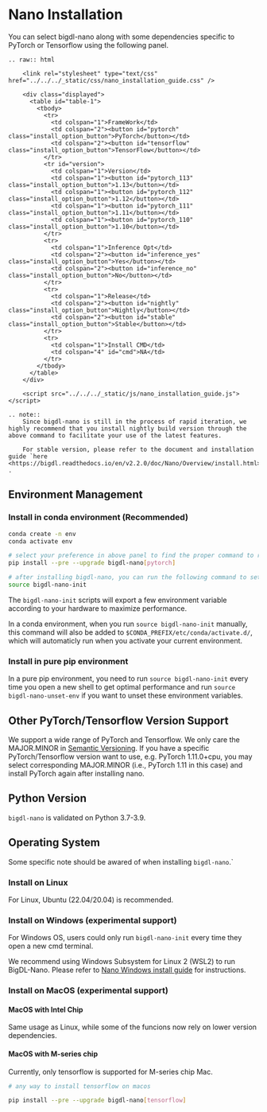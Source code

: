 # Nano Installation

You can select bigdl-nano along with some dependencies specific to PyTorch or Tensorflow using the following panel.

```eval_rst
.. raw:: html

    <link rel="stylesheet" type="text/css" href="../../../_static/css/nano_installation_guide.css" />

    <div class="displayed">
      <table id="table-1">
        <tbody>
          <tr>
            <td colspan="1">FrameWork</td>
            <td colspan="2"><button id="pytorch" class="install_option_button">PyTorch</button></td>
            <td colspan="2"><button id="tensorflow" class="install_option_button">TensorFlow</button></td>
          </tr>
          <tr id="version">
            <td colspan="1">Version</td>
            <td colspan="1"><button id="pytorch_113" class="install_option_button">1.13</button></td>
            <td colspan="1"><button id="pytorch_112" class="install_option_button">1.12</button></td>
            <td colspan="1"><button id="pytorch_111" class="install_option_button">1.11</button></td>
            <td colspan="1"><button id="pytorch_110" class="install_option_button">1.10</button></td>
          </tr>
          <tr>
            <td colspan="1">Inference Opt</td>
            <td colspan="2"><button id="inference_yes" class="install_option_button">Yes</button></td>
            <td colspan="2"><button id="inference_no" class="install_option_button">No</button></td>
          </tr>
          <tr>
            <td colspan="1">Release</td>
            <td colspan="2"><button id="nightly" class="install_option_button">Nightly</button></td>
            <td colspan="2"><button id="stable" class="install_option_button">Stable</button></td>
          </tr>
          <tr>
            <td colspan="1">Install CMD</td>
            <td colspan="4" id="cmd">NA</td>
          </tr>
        </tbody>
      </table>
    </div>

    <script src="../../../_static/js/nano_installation_guide.js"></script>
```

```eval_rst
.. note::
    Since bigdl-nano is still in the process of rapid iteration, we highly recommend that you install nightly build version through the above command to facilitate your use of the latest features.

    For stable version, please refer to the document and installation guide `here <https://bigdl.readthedocs.io/en/v2.2.0/doc/Nano/Overview/install.html>`_ .
```

## Environment Management
### Install in conda environment (Recommended)

```bash
conda create -n env
conda activate env

# select your preference in above panel to find the proper command to replace the below command, e.g.
pip install --pre --upgrade bigdl-nano[pytorch]

# after installing bigdl-nano, you can run the following command to setup a few environment variables.
source bigdl-nano-init
```

The `bigdl-nano-init` scripts will export a few environment variable according to your hardware to maximize performance.

In a conda environment, when you run `source bigdl-nano-init` manually, this command will also be added to `$CONDA_PREFIX/etc/conda/activate.d/`, which will automaticly run when you activate your current environment.


### Install in pure pip environment

In a pure pip environment, you need to run `source bigdl-nano-init` every time you open a new shell to get optimal performance and run `source bigdl-nano-unset-env` if you want to unset these environment variables.

## Other PyTorch/Tensorflow Version Support
We support a wide range of PyTorch and Tensorflow. We only care the MAJOR.MINOR in [Semantic Versioning](https://semver.org/). If you have a specific PyTorch/Tensorflow version want to use, e.g. PyTorch 1.11.0+cpu, you may select corresponding MAJOR.MINOR (i.e., PyTorch 1.11 in this case) and install PyTorch again after installing nano.

## Python Version
`bigdl-nano` is validated on Python 3.7-3.9.


## Operating System
Some specific note should be awared of when installing `bigdl-nano`.`

### Install on Linux
For Linux, Ubuntu (22.04/20.04) is recommended.

### Install on Windows (experimental support)

For Windows OS, users could only run `bigdl-nano-init` every time they open a new cmd terminal.

We recommend using Windows Subsystem for Linux 2 (WSL2) to run BigDL-Nano. Please refer to [Nano Windows install guide](../Howto/Install/windows_guide.md) for instructions.

### Install on MacOS (experimental support)
#### MacOS with Intel Chip
Same usage as Linux, while some of the funcions now rely on lower version dependencies.

#### MacOS with M-series chip
Currently, only tensorflow is supported for M-series chip Mac.
```bash
# any way to install tensorflow on macos

pip install --pre --upgrade bigdl-nano[tensorflow]
```